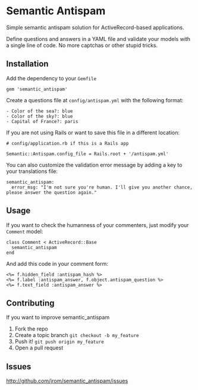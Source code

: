 # Semantic Antispam

Simple semantic antispam solution for ActiveRecord-based applications.

Define questions and answers in a YAML file and validate your models with a single line of code. No more captchas or other stupid tricks.

## Installation

Add the dependency to your `Gemfile`

    gem 'semantic_antispam'

Create a questions file at `config/antispam.yml` with the following format:

    - Color of the sea?: blue
    - Color of the sky?: blue
    - Capital of France?: paris

If you are not using Rails or want to save this file in a different location:

    # config/application.rb if this is a Rails app
    
    Semantic::Antispam.config_file = Rails.root + '/antispam.yml'

You can also customize the validation error message by adding a key to your translations file:

    semantic_antispam:
      error_msg: "I'm not sure you're human. I'll give you another chance, please answer the question again."

## Usage

If you want to check the humanness of your commenters, just modify your `Comment` model:

    class Comment < ActiveRecord::Base
      semantic_antispam
    end

And add this code in your comment form:

    <%= f.hidden_field :antispam_hash %>
    <%= f.label :antispam_answer, f.object.antispam_question %>
    <%= f.text_field :antispam_answer %>

## Contributing

If you want to improve semantic_antispam

1. Fork the repo
2. Create a topic branch `git checkout -b my_feature`
3. Push it! `git push origin my_feature`
4. Open a pull request

## Issues

<http://github.com/jrom/semantic_antispam/issues>
